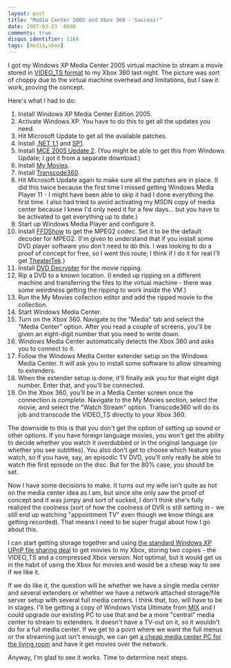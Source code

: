 ```yaml
---
layout: post
title: "Media Center 2005 and Xbox 360 - Success!"
date: 2007-03-23 -0800
comments: true
disqus_identifier: 1168
tags: [media,xbox]
---
```

I got my Windows XP Media Center 2005 virtual machine to stream a movie
stored in [VIDEO\_TS
format](/archive/2007/01/29/iso-vs.-video_ts-storage-for-media-center.aspx)
to my Xbox 360 last night. The picture was sort of choppy due to the
virtual machine overhead and limitations, but I saw it work, proving the
concept.

 Here's what I had to do:
1.  Install Windows XP Media Center Edition 2005.
2.  Activate Windows XP. You have to do this to get all the updates you
    need.
3.  Hit Microsoft Update to get all the available patches.
4.  Install [.NET
    1.1](http://www.microsoft.com/downloads/details.aspx?FamilyID=262d25e3-f589-4842-8157-034d1e7cf3a3&displaylang=en)
    and
    [SP1](http://www.microsoft.com/downloads/details.aspx?displaylang=en&FamilyID=A8F5654F-088E-40B2-BBDB-A83353618B38).
5.  Install [MCE 2005 Update
    2](http://www.microsoft.com/windowsxp/mediacenter/upgrade/rollup2.mspx).
    (You might be able to get this from Windows Update; I got it from a
    separate download.)
6.  Install [My Movies](http://www.mymovies.name/).
7.  Install
    [Transcode360](http://www.runtime360.com/projects/transcode-360/).
8.  Hit Microsoft Update again to make sure all the patches are in
    place. (I did this twice because the first time I missed getting
    Windows Media Player 11 - I might have been able to skip it had I
    done everything the first time. I also had tried to avoid activating
    my MSDN copy of media center because I knew I'd only need it for a
    few days... but you have to be activated to get everything up to
    date.)
9.  Start up Windows Media Player and configure it.
10. Install [FFDShow](http://www.free-codecs.com/download/FFDShow.htm)
    to get the MPEG2 codec. Set it to be the default decoder for MPEG2.
    (I'm given to understand that if you install some DVD player
    software you don't need to do this. I was looking to do a proof of
    concept for free, so I went this route; I think if I do it for real
    I'll get [TheaterTek](http://www.theatertek.com/).)
11. Install [DVD Decrypter](http://www.mrbass.org/dvdrip/) for the movie
    ripping.
12. Rip a DVD to a known location. (I ended up ripping on a different
    machine and transferring the files to the virtual machine - there
    was some weirdness getting the ripping to work inside the VM.)
13. Run the My Movies collection editor and add the ripped movie to the
    collection.
14. Start Windows Media Center.
15. Turn on the Xbox 360. Navigate to the "Media" tab and select the
    "Media Center" option. After you read a couple of screens, you'll be
    given an eight-digit number that you need to write down.
16. Windows Media Center automatically detects the Xbox 360 and asks you
    to connect to it.
17. Follow the Windows Media Center extender setup on the Windows Media
    Center. It will ask you to install some software to allow streaming
    to extenders.
18. When the extender setup is done, it'll finally ask you for that
    eight digit number. Enter that, and you'll be connected.
19. On the Xbox 360, you'll be in a Media Center screen once the
    connection is complete. Navigate to the My Movies section, select
    the movie, and select the "Watch Stream" option. Transcode360 will
    do its job and transcode the VIDEO\_TS directly to your Xbox 360.

The downside to this is that you don't get the option of setting up
sound or other options. If you have foreign language movies, you won't
get the ability to decide whether you watch it overdubbed or in the
original language (or whether you see subtitles). You also don't get to
choose which feature you watch, so if you have, say, an episodic TV DVD,
you'll only really be able to watch the first episode on the disc. But
for the 80% case, you should be set.

 Now I have some decisions to make. It turns out my wife isn't quite as
hot on the media center idea as I am, but since she only saw the proof
of concept and it was jumpy and sort of sucked, I don't think she's
fully realized the coolness (sort of how the coolness of DVR is still
setting in - we still end up watching "appointment TV" even though we
know things are getting recorded). That means I need to be super frugal
about how I go about this.

 I can start getting storage together and using [the standard Windows XP
UPnP file sharing
deal](http://www.microsoft.com/windows/windowsmedia/devices/wmconnect/default.aspx)
to get movies to my Xbox, storing two copies - the VIDEO\_TS and a
compressed Xbox version. Not optimal, but it would get us in the habit
of using the Xbox for movies and would be a cheap way to see if we like
it.

 If we do like it, the question will be whether we have a single media
center and several extenders or whether we have a network attached
storage/file server setup with several full media centers. I think that,
too, will have to be in stages. I'll be getting a copy of Windows Vista
Ultimate from [MIX](http://visitmix.com) and I could upgrade our
existing PC to use that and be a more "central" media center to stream
to extenders. It doesn't have a TV-out on it, so it wouldn't do for a
full media center. If we get to a point where we want the full menus or
the streaming just isn't enough, we can get [a cheap media center PC for
the living room](http://www.cyberpowerpc.com/r07/ri07.asp) and have it
get movies over the network.

 Anyway, I'm glad to see it works. Time to determine next steps.
